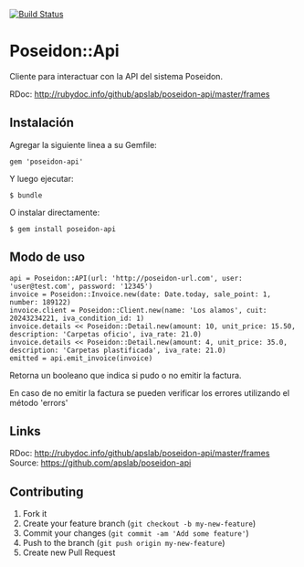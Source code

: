 [![Build Status](http://www.apslabs.com.ar/jenkins/job/poseidon-api/badge/icon)](http://www.apslabs.com.ar/jenkins/job/poseidon-api/)

# Poseidon::Api

Cliente para interactuar con la API del sistema Poseidon.

RDoc: http://rubydoc.info/github/apslab/poseidon-api/master/frames

## Instalación

Agregar la siguiente linea a su Gemfile:

    gem 'poseidon-api'

Y luego ejecutar:

    $ bundle

O instalar directamente: 

    $ gem install poseidon-api

## Modo de uso

    api = Poseidon::API(url: 'http://poseidon-url.com', user: 'user@test.com', password: '12345')
    invoice = Poseidon::Invoice.new(date: Date.today, sale_point: 1, number: 189122)
    invoice.client = Poseidon::Client.new(name: 'Los alamos', cuit: 20243234221, iva_condition_id: 1)
    invoice.details << Poseidon::Detail.new(amount: 10, unit_price: 15.50, description: 'Carpetas oficio', iva_rate: 21.0)
    invoice.details << Poseidon::Detail.new(amount: 4, unit_price: 35.0, description: 'Carpetas plastificada', iva_rate: 21.0)
    emitted = api.emit_invoice(invoice)

Retorna un booleano que indica si pudo o no emitir la factura.

En caso de no emitir la factura se pueden verificar los errores utilizando el método 'errors'

## Links

RDoc: http://rubydoc.info/github/apslab/poseidon-api/master/frames
Source: https://github.com/apslab/poseidon-api

## Contributing

1. Fork it
2. Create your feature branch (`git checkout -b my-new-feature`)
3. Commit your changes (`git commit -am 'Add some feature'`)
4. Push to the branch (`git push origin my-new-feature`)
5. Create new Pull Request
